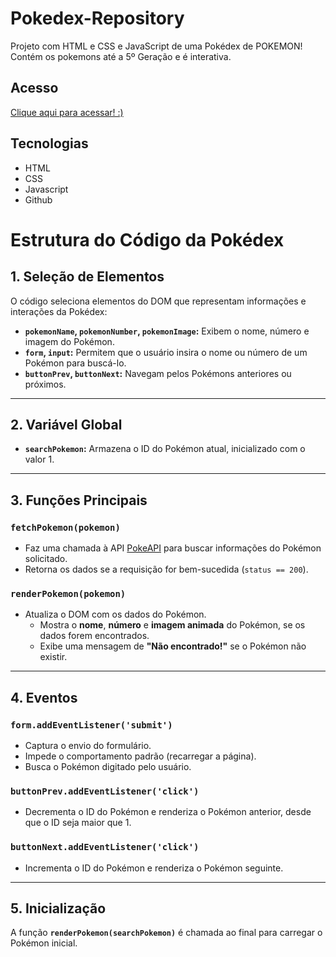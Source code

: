 # Pokedex-Repository

Projeto com HTML e CSS e JavaScript de uma Pokédex de POKEMON! Contém os pokemons até a 5º Geração e é interativa.


## Acesso

[Clique aqui para acessar! :)](guuhferiani.github.io/pokedex/)

## Tecnologias
- HTML
- CSS
- Javascript
- Github


# Estrutura do Código da Pokédex

## 1. Seleção de Elementos
O código seleciona elementos do DOM que representam informações e interações da Pokédex:

- **`pokemonName`, `pokemonNumber`, `pokemonImage`:** Exibem o nome, número e imagem do Pokémon.
- **`form`, `input`:** Permitem que o usuário insira o nome ou número de um Pokémon para buscá-lo.
- **`buttonPrev`, `buttonNext`:** Navegam pelos Pokémons anteriores ou próximos.

---

## 2. Variável Global
- **`searchPokemon`:** Armazena o ID do Pokémon atual, inicializado com o valor 1.

---

## 3. Funções Principais

### **`fetchPokemon(pokemon)`**
- Faz uma chamada à API [PokeAPI](https://pokeapi.co/) para buscar informações do Pokémon solicitado.
- Retorna os dados se a requisição for bem-sucedida (`status == 200`).

### **`renderPokemon(pokemon)`**
- Atualiza o DOM com os dados do Pokémon.
  - Mostra o **nome**, **número** e **imagem animada** do Pokémon, se os dados forem encontrados.
  - Exibe uma mensagem de **"Não encontrado!"** se o Pokémon não existir.

---

## 4. Eventos

### **`form.addEventListener('submit')`**
- Captura o envio do formulário.
- Impede o comportamento padrão (recarregar a página).
- Busca o Pokémon digitado pelo usuário.

### **`buttonPrev.addEventListener('click')`**
- Decrementa o ID do Pokémon e renderiza o Pokémon anterior, desde que o ID seja maior que 1.

### **`buttonNext.addEventListener('click')`**
- Incrementa o ID do Pokémon e renderiza o Pokémon seguinte.

---

## 5. Inicialização
A função **`renderPokemon(searchPokemon)`** é chamada ao final para carregar o Pokémon inicial.
